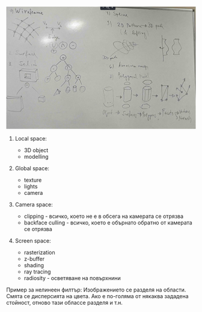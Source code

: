 ![](image-2.png)

1. Local space:
    - 3D object
    - modelling

2. Global space:
    - texture
    - lights
    - camera

3. Camera space:
    - clipping - всичко, което не е в обсега на камерата се отрязва
    - backface culling - всичко, което е обърнато обратно от камерата се отрязва

4. Screen space:
    - rasterization
    - z-buffer
    - shading
    - ray tracing
    - radiosity - осветяване на повърхнини


Пример за нелинеен филтър:
Изображението се разделя на области. Смята се дисперсията на цвета. Ако е по-голяма от някаква зададена стойност, отново тази облассе разделя и т.н.
